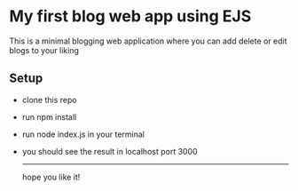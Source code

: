 # My first blog web app using EJS
This is a minimal blogging web application where you can add delete or edit blogs to your liking 

## Setup
- clone this repo
- run npm install 
- run node index.js in your terminal
- you should see the result in localhost port 3000

  ---

  hope you like it!
